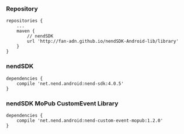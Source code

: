 ### Repository

```
repositories {
    ...
    maven {
        // nendSDK
        url 'http://fan-adn.github.io/nendSDK-Android-lib/library'
    }
}
```

### nendSDK

```
dependencies {
    compile 'net.nend.android:nend-sdk:4.0.5'
}
```

### nendSDK MoPub CustomEvent Library

```
dependencies {
    compile 'net.nend.android:nend-custom-event-mopub:1.2.0'
}
```
